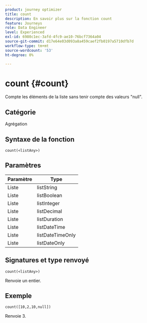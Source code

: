 ```yaml
---
product: journey optimizer
title: count
description: En savoir plus sur la fonction count
feature: Journeys
role: Data Engineer
level: Experienced
exl-id: 6980c1ec-3afd-4fc9-ae10-76bcf7364a04
source-git-commit: d17e64e03d093a8a459caef2fb0197a5710dfb7d
workflow-type: tm+mt
source-wordcount: '53'
ht-degree: 0%

---
```


# count {#count}

Compte les éléments de la liste sans tenir compte des valeurs &quot;null&quot;.

## Catégorie

Agrégation

## Syntaxe de la fonction

`count(<listAny>)`

## Paramètres

| Paramètre | Type |
|-----------|------------------|
| Liste | listString |
| Liste | listBoolean |
| Liste | listInteger |
| Liste | listDecimal |
| Liste | listDuration |
| Liste | listDateTime |
| Liste | listDateTimeOnly |
| Liste | listDateOnly |

## Signatures et type renvoyé

`count(<listAny>)`

Renvoie un entier.

## Exemple

`count([10,2,10,null])`

Renvoie 3.
